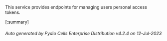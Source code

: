 






This service provides endpoints for managing users personal access tokens.

[:summary]

###### Auto generated by Pydio Cells Enterprise Distribution v4.2.4 on 12-Jul-2023
